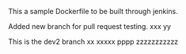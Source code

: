 This a sample Dockerfile to be built through jenkins.

Added new branch for pull request testing. xxx yy

This is the dev2 branch
xx
xxxxx
pppp
zzzzzzzzzzz
